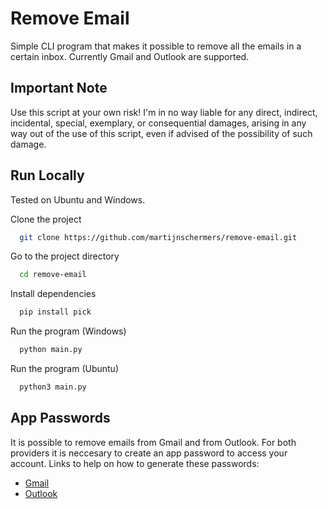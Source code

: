 # Remove Email
Simple CLI program that makes it possible to remove all the emails in a certain inbox. 
Currently Gmail and Outlook are supported.

## Important Note
Use this script at your own risk! I'm in no way liable for any direct, indirect, incidental, special, exemplary, or consequential damages,
arising in any way out of the use of this script, even if advised of the possibility of such damage.

## Run Locally
Tested on Ubuntu and Windows.

Clone the project

```bash
  git clone https://github.com/martijnschermers/remove-email.git
```

Go to the project directory

```bash
  cd remove-email
```

Install dependencies

```bash
  pip install pick
```

Run the program (Windows)

```bash
  python main.py
```

Run the program (Ubuntu)

```bash
  python3 main.py
```

## App Passwords
It is possible to remove emails from Gmail and from Outlook. 
For both providers it is neccesary to create an app password to access your account. 
Links to help on how to generate these passwords: 
- [Gmail](https://support.google.com/accounts/answer/185833)
- [Outlook](https://support.microsoft.com/en-us/account-billing/using-app-passwords-with-apps-that-don-t-support-two-step-verification-5896ed9b-4263-e681-128a-a6f2979a7944)
